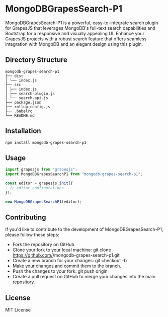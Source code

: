 # MongoDBGrapesSearch-P1

MongoDBGrapesSearch-P1 is a powerful, easy-to-integrate search plugin for GrapesJS that leverages MongoDB's full-text search capabilities and Bootstrap for a responsive and visually appealing UI. Enhance your GrapesJS projects with a robust search feature that offers seamless integration with MongoDB and an elegant design using this plugin.

## Directory Structure

```shell
mongodb-grapes-search-p1
├── dist
│ └── index.js
├── src
│ ├── index.js
│ ├── search-plugin.js
│ └── search-api.js
├── package.json
├── rollup.config.js
├── .babelrc
└── README.md
```

## Installation

```shell
npm install mongodb-grapes-search-p1
```

## Usage

```javascript
import grapesjs from "grapesjs";
import MongoDBGrapesSearchP1 from "mongodb-grapes-search-p1";

const editor = grapesjs.init({
  // editor configurations
});

new MongoDBGrapesSearchP1(editor);
```

## Contributing

If you'd like to contribute to the development of MongoDBGrapesSearch-P1, please follow these steps:

- Fork the repository on GitHub.
- Clone your fork to your local machine: git clone https://github.com/<your-username>/mongodb-grapes-search-p1.git
- Create a new branch for your changes: git checkout -b <branch-name>
- Make your changes and commit them to the branch.
- Push the changes to your fork: git push origin <branch-name>
- Create a pull request on GitHub to merge your changes into the main repository.

## License

MIT License
